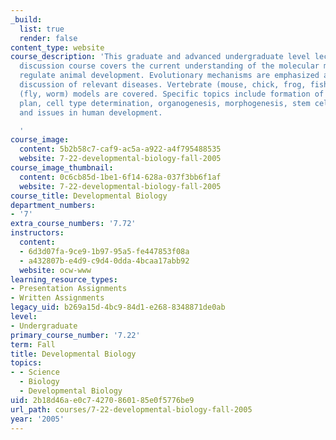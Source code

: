 ```yaml
---
_build:
  list: true
  render: false
content_type: website
course_description: 'This graduate and advanced undergraduate level lecture and literature
  discussion course covers the current understanding of the molecular mechanisms that
  regulate animal development. Evolutionary mechanisms are emphasized as well as the
  discussion of relevant diseases. Vertebrate (mouse, chick, frog, fish) and invertebrate
  (fly, worm) models are covered. Specific topics include formation of early body
  plan, cell type determination, organogenesis, morphogenesis, stem cells, cloning,
  and issues in human development.

  '
course_image:
  content: 5b2b58c7-caf9-ac5a-a922-a4f795488535
  website: 7-22-developmental-biology-fall-2005
course_image_thumbnail:
  content: 0c6cb85d-1be1-6f14-628a-037f3bb6f1af
  website: 7-22-developmental-biology-fall-2005
course_title: Developmental Biology
department_numbers:
- '7'
extra_course_numbers: '7.72'
instructors:
  content:
  - 6d3d07fa-9ce9-1b97-95a5-fe447853f08a
  - a432807b-e4d9-c9d4-0dda-4bcaa17abb92
  website: ocw-www
learning_resource_types:
- Presentation Assignments
- Written Assignments
legacy_uid: b269a15d-4bc9-84d1-e268-8348871de0ab
level:
- Undergraduate
primary_course_number: '7.22'
term: Fall
title: Developmental Biology
topics:
- - Science
  - Biology
  - Developmental Biology
uid: 2b18d46a-e0c7-4270-8601-85e0f5776be9
url_path: courses/7-22-developmental-biology-fall-2005
year: '2005'
---
```

